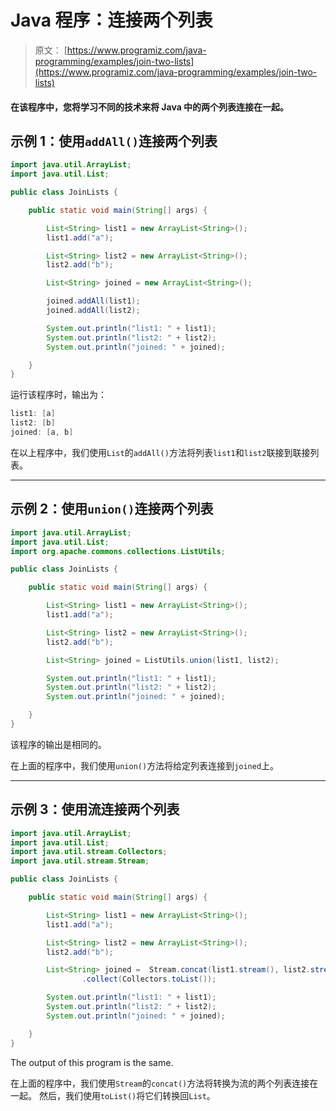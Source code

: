 # Java 程序：连接两个列表

> 原文： [https://www.programiz.com/java-programming/examples/join-two-lists](https://www.programiz.com/java-programming/examples/join-two-lists)

#### 在该程序中，您将学习不同的技术来将 Java 中的两个列表连接在一起。

## 示例 1：使用`addAll()`连接两个列表

```java
import java.util.ArrayList;
import java.util.List;

public class JoinLists {

    public static void main(String[] args) {

        List<String> list1 = new ArrayList<String>();
        list1.add("a");

        List<String> list2 = new ArrayList<String>();
        list2.add("b");

        List<String> joined = new ArrayList<String>();

        joined.addAll(list1);
        joined.addAll(list2);

        System.out.println("list1: " + list1);
        System.out.println("list2: " + list2);
        System.out.println("joined: " + joined);

    }
}
```

运行该程序时，输出为：

```java
list1: [a]
list2: [b]
joined: [a, b]
```

在以上程序中，我们使用`List`的`addAll()`方法将列表`list1`和`list2`联接到联接列表。

* * *

## 示例 2：使用`union()`连接两个列表

```java
import java.util.ArrayList;
import java.util.List;
import org.apache.commons.collections.ListUtils;

public class JoinLists {

    public static void main(String[] args) {

        List<String> list1 = new ArrayList<String>();
        list1.add("a");

        List<String> list2 = new ArrayList<String>();
        list2.add("b");

        List<String> joined = ListUtils.union(list1, list2);

        System.out.println("list1: " + list1);
        System.out.println("list2: " + list2);
        System.out.println("joined: " + joined);

    }
}
```

该程序的输出是相同的。

在上面的程序中，我们使用`union()`方法将给定列表连接到`joined`上。

* * *

## 示例 3：使用流连接两个列表

```java
import java.util.ArrayList;
import java.util.List;
import java.util.stream.Collectors;
import java.util.stream.Stream;

public class JoinLists {

    public static void main(String[] args) {

        List<String> list1 = new ArrayList<String>();
        list1.add("a");

        List<String> list2 = new ArrayList<String>();
        list2.add("b");

        List<String> joined =  Stream.concat(list1.stream(), list2.stream())
                .collect(Collectors.toList());

        System.out.println("list1: " + list1);
        System.out.println("list2: " + list2);
        System.out.println("joined: " + joined);

    }
}
```

The output of this program is the same.

在上面的程序中，我们使用`Stream`的`concat()`方法将转换为流的两个列表连接在一起。 然后，我们使用`toList()`将它们转换回`List`。